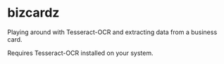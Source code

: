# bizcardz

Playing around with Tesseract-OCR and extracting data from a business card.

Requires Tesseract-OCR installed on your system.
